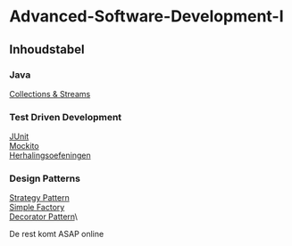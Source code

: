 # Advanced-Software-Development-I
## Inhoudstabel
### Java
[Collections & Streams](https://github.com/SebastienVanlede/Advanced-Software-Development-I/tree/main/Java/Collections%20en%20streams)

### Test Driven Development
[JUnit](https://github.com/SebastienVanlede/Advanced-Software-Development-I/tree/main/Test%20Driven%20Development/JUnit)\
[Mockito](https://github.com/SebastienVanlede/Advanced-Software-Development-I/tree/main/Test%20Driven%20Development/Mockito)\
[Herhalingsoefeningen](https://github.com/SebastienVanlede/Advanced-Software-Development-I/tree/main/Test%20Driven%20Development/Herhalingsoefeningen)

### Design Patterns
[Strategy Pattern](https://github.com/SebastienVanlede/Advanced-Software-Development-I/tree/main/Design%20Patterns/Strategy%20Pattern)\
[Simple Factory](https://github.com/SebastienVanlede/Advanced-Software-Development-I/tree/main/Design%20Patterns/Simple%20Factory)\
[Decorator Pattern](https://github.com/SebastienVanlede/Advanced-Software-Development-I/tree/main/Design%20Patterns/Decorator%20Pattern)\

De rest komt ASAP online
